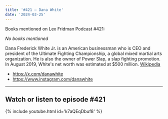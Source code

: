 ```yaml
---
title: '#421 – Dana White'
date: '2024-03-25'
---
```


Books mentioned on Lex Fridman Podcast #421:

*No books mentioned*

<!--more-->

Dana Frederick White Jr. is an American businessman who is CEO and president of the Ultimate Fighting Championship, a global mixed martial arts organization. He is also the owner of Power Slap, a slap fighting promotion. In August 2019, White's net worth was estimated at $500 million. <a href="https://en.wikipedia.org/wiki/Dana_White" target="_blank">Wikipedia</a>

- <a href="https://x.com/danawhite" target="_blank">https://x.com/danawhite</a>
- <a href="https://www.instagram.com/danawhite" target="_blank">https://www.instagram.com/danawhite</a>

- - - - - -

## Watch or listen to episode #421

{% include youtube.html id='k7aQEqDbuf8' %}